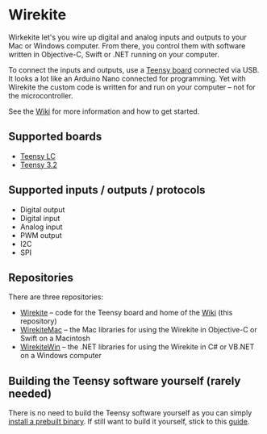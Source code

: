 # Wirekite

Wirkekite let's you wire up digital and analog inputs and outputs to your Mac or Windows computer. From there, you control them with software written in Objective-C, Swift or .NET running on your computer. 

To connect the inputs and outputs, use a [Teensy board](https://www.pjrc.com/teensy/) connected via USB. It looks a lot like an Arduino Nano connected for programming. Yet with Wirekite the custom code is written for and run on your computer – not for the microcontroller.

See the [Wiki](https://github.com/manuelbl/Wirekite/wiki) for more information and how to get started.


## Supported boards

- [Teensy LC](https://www.pjrc.com/store/teensylc.html)
- [Teensy 3.2](https://www.pjrc.com/store/teensy32.html)


## Supported inputs / outputs / protocols

- Digital output
- Digital input
- Analog input
- PWM output
- I2C
- SPI


## Repositories

There are three repositories:

 - [Wirekite](https://github.com/manuelbl/Wirekite) – code for the Teensy board and home of the [Wiki](https://github.com/manuelbl/Wirekite/wiki) (this repository)
 - [WirekiteMac](https://github.com/manuelbl/WirekiteMac) – the Mac libraries for using the Wirekite in Objective-C or Swift on a Macintosh
 - [WirekiteWin](https://github.com/manuelbl/WirekiteWin) – the .NET libraries for using the Wirekite in C# or VB.NET on a Windows computer


## Building the Teensy software yourself (rarely needed)

There is no need to build the Teensy software yourself as
you can simply [install a prebuilt binary](https://github.com/manuelbl/Wirekite/wiki/Prepare-the-Teensy-Board).
If still want to build it yourself, stick to this [guide](https://github.com/manuelbl/Wirekite/wiki/Build-Wirekite-Microcontroller-Code-Yourself).
